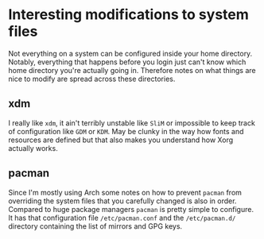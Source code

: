 # Interesting modifications to system files

Not everything on a system can be configured inside your home directory.
Notably, everything that happens before you login just can't know which home
directory you're actually going in.  Therefore notes on what things are nice to
modify are spread across these directories.

## xdm

I really like `xdm`, it ain't terribly unstable like `SliM` or impossible to
keep track of configuration like `GDM` or `KDM`.  May be clunky in the way how
fonts and resources are defined but that also makes you understand how Xorg
actually works.

## pacman

Since I'm mostly using Arch some notes on how to prevent `pacman` from
overriding the system files that you carefully changed is also in order.
Compared to huge package managers `pacman` is pretty simple to configure.  It
has that configuration file `/etc/pacman.conf` and the `/etc/pacman.d/`
directory containing the list of mirrors and GPG keys.

